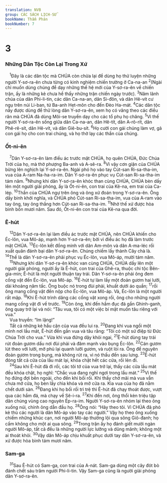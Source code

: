 ```yaml
---
translation: NVB
group: CÁC SÁCH LỊCH-SỬ
bookName: Thẩm Phán 
bookNumber: 7
---
```


<div class="title"><h1>3</h1><h3>Những Dân Tộc Còn Lại Trong Xứ </h3></div>
<span class="verse cac_3_1"> <sup>1</sup>Đây là các dân tộc mà CHÚA còn chừa lại để dùng họ thử luyện những người Y-sơ-ra-ên chưa từng có kinh nghiệm chiến trường ở Ca-na-an </span>
<span class="verse cac_3_2"><sup>2</sup>(Ngài chỉ muốn dùng chúng để dạy những thế hệ mới của Y-sơ-ra-ên về chiến trận, ấy là những kẻ chưa hề thấy những trận chiến ngày trước). </span>
<span class="verse cac_3_3"><sup>3</sup>Năm lãnh chúa của dân Phi-li-tin, các dân Ca-na-an, dân Si-đôn, và dân Hê-vít cư ngụ trên núi Li-ban, từ Ba-anh Hẹt-môn cho đến Đèo Ha-mát. </span>
<span class="verse cac_3_4"><sup>4</sup>Các dân tộc nầy được dùng để thử lòng dân Y-sơ-ra-ên, xem họ có vâng theo các điều răn mà CHÚA đã dùng Môi-se truyền dạy cho các tổ phụ họ chăng. </span>
<span class="verse cac_3_5"><sup>5</sup>Vì thế người Y-sơ-ra-ên sống giữa dân Ca-na-an, dân Hê-tít, dân A-rô-rít, dân Phê-rê-sít, dân Hê-vít, và dân Giê-bu-sít. </span>
<span class="verse cac_3_6"><sup>6</sup>Họ cưới con gái chúng làm vợ, gả con gái họ cho con trai chúng, và họ thờ lạy các thần của chúng. <br/></span>
<div class="title"><h3>Ốt-ni-ên </h3></div>
<span class="verse cac_3_7"> <sup>7</sup>Dân Y-sơ-ra-ên làm điều ác trước mặt CHÚA, họ quên CHÚA, Đức Chúa Trời của họ, mà thờ phượng Ba-anh và A-sê-ra. </span>
<span class="verse cac_3_8"><sup>8</sup>Vì vậy cơn giận của CHÚA bừng lên nghịch lại Y-sơ-ra-ên. Ngài phó họ vào tay Cút-san Ri-sa-tha-im, vua của A-ram Na-ha-ra-im. Dân Y-sơ-ra-ên phục vụ Cút-san Ri-sa-tha-im tám năm. </span>
<span class="verse cac_3_9"><sup>9</sup>Nhưng khi dân Y-sơ-ra-ên khóc than cùng CHÚA, CHÚA bèn dấy lên một người giải phóng, ấy là Ốt-ni-ên, con trai của Kê-na, em trai của Ca-lép. </span>
<span class="verse cac_3_10"><sup>10</sup>Thần của CHÚA ngự trên ông và ông xử đoán trong Y-sơ-ra-ên. Ông dấy binh khởi nghĩa, và CHÚA phó Cút-san Ri-sa-tha-im, vua của A-ram vào tay ông, tay ông thắng hơn Cút-san Ri-sa-tha-im. </span>
<span class="verse cac_3_11"><sup>11</sup>Nhờ thế xứ được hòa bình bốn mươi năm. Sau đó, Ốt-ni-ên con trai của Kê-na qua đời. <br/></span>
<div class="title"><h3>Ê-hút </h3></div>
<span class="verse cac_3_12"> <sup>12</sup>Dân Y-sơ-ra-ên lại làm điều ác trước mặt CHÚA, nên CHÚA khiến cho Éc-lôn, vua Mô-áp, mạnh hơn Y-sơ-ra-ên; bởi vì điều ác họ đã làm trước mặt CHÚA. </span>
<span class="verse cac_3_13"><sup>13</sup>Éc-lôn kết đồng minh với dân Am-môn và dân A-ma-léc rồi xuất quân đánh bại dân Y-sơ-ra-ên. Chúng chiếm lấy thành Cây chà là. </span>
<span class="verse cac_3_14"><sup>14</sup>Thế là dân Y-sơ-ra-ên phải phục vụ Éc-lôn, vua Mô-áp, mười tám năm. <br/></span>
<span class="verse cac_3_15"> <sup>15</sup>Nhưng khi dân Y-sơ-ra-ên khóc van cùng CHÚA, CHÚA dấy lên một người giải phóng, người ấy là Ê-hút, con trai của Ghê-ra, thuộc chi tộc Bên-gia-min; Ê-hút là một người thuận tay trái. Dân Y-sơ-ra-ên phái ông đem cống vật đến Éc-lôn, vua Mô-áp. </span>
<span class="verse cac_3_16"><sup>16</sup>Ê-hút tự làm lấy một đoản gươm hai lưỡi, dài khoảng năm tấc. Ông buộc nó trong đùi phải, khuất dưới áo quần; </span>
<span class="verse cac_3_17"><sup>17</sup>rồi ông mang cống vật đến nộp cho Éc-lôn, vua Mô-áp. Vả, Éc-lôn là một người rất mập. </span>
<span class="verse cac_3_18"><sup>18</sup>Khi Ê-hút trình dâng các cống vật xong rồi, ông cho những người mang cống vật đi về trước. </span>
<span class="verse cac_3_19"><sup>19</sup>Còn ông, khi đến hầm đục đá gần Ghinh-ganh, ông quay trở lại và nói: “Tâu vua, tôi có một việc bí mật muốn tâu riêng với vua.” <br/> Vua truyền: “Im lặng!” <br/> Tất cả những kẻ hầu cận của vua đều lui ra. </span>
<span class="verse cac_3_20"><sup>20</sup>Đang khi vua ngồi một mình nơi lầu mát, Ê-hút đến gần vua và tâu rằng: “Tôi có một sứ điệp từ Đức Chúa Trời cho vua.” Vừa khi vua đứng dậy khỏi ngai, </span>
<span class="verse cac_3_21"><sup>21</sup>Ê-hút dùng tay trái rút đoản gươm dấu nơi đùi phải và đâm mạnh vào bụng Éc-lôn. </span>
<span class="verse cac_3_22"><sup>22</sup>Cán gươm lút theo với lưỡi, mỡ phủ lại quanh lưỡi gươm, và ruột lòi ra. Ông để nguyên đoản gươm trong bụng, mà không rút ra, vì nó thấu đến sau lưng. </span>
<span class="verse cac_3_23"><sup>23</sup>Ê-hút đóng tất cả cửa của lầu mát lại, khóa chặt hết các cửa, rồi lẻn đi. <br/></span>
<span class="verse cac_3_24"> <sup>24</sup>Sau khi Ê-hút đã đi rồi, các tôi tớ của vua trở lại, thấy các cửa lầu mát đều khóa chặt, họ nghĩ: “Chắc vua đang nghỉ ngơi trong lầu mát.” </span>
<span class="verse cac_3_25"><sup>25</sup>Vì thế họ đứng đợi bên ngoài, cho đến khi bối rối. Khi thấy chờ mãi mà vua vẫn chưa mở cửa, họ bèn lấy chìa khóa và mở cửa ra. Kìa vua của họ đã nằm chết dưới sàn. </span>
<span class="verse cac_3_26"><sup>26</sup>Đang khi họ bối rối trì trệ thì Ê-hút đã chạy thoát được, vượt qua các hầm đá, mà chạy về Sê-i-ra. </span>
<span class="verse cac_3_27"><sup>27</sup>Khi đến nơi, ông thổi kèn triệu tập dân chúng vùng cao nguyên Ép-ra-im. Người Y-sơ-ra-ên nhóm lại theo ông xuống núi, chính ông dẫn đầu họ. </span>
<span class="verse cac_3_28"><sup>28</sup>Ông nói: “Hãy theo tôi. Vì CHÚA đã phó kẻ thù các người là dân Mô-áp vào tay các người.” Vậy họ theo ông xuống chiếm những khúc cạn, nơi người Mô-áp thường lội qua sông Giô-đanh; họ cấm không cho một ai qua sông. </span>
<span class="verse cac_3_29"><sup>29</sup>Trong trận ấy họ đánh giết mười ngàn người Mô-áp, tất cả đều là những người lực lưỡng và dũng mãnh; không một ai thoát khỏi. </span>
<span class="verse cac_3_30"><sup>30</sup>Vậy dân Mô-áp chịu khuất phục dưới tay dân Y-sơ-ra-ên, và xứ được hòa bình tám mươi năm. <br/></span>
<div class="title"><h3>Sam-ga </h3></div>
<span class="verse cac_3_31"> <sup>31</sup>Sau Ê-hút có Sam-ga, con trai của A-nát. Sam-ga dùng một cây đót bò đánh chết sáu trăm người Phi-li-tin. Vậy Sam-ga cũng là người giải phóng dân Y-sơ-ra-ên. <br/></span>
